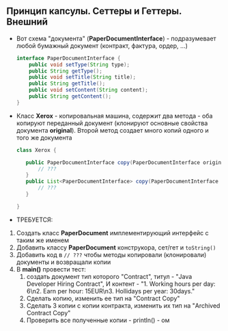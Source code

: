 ## Принцип капсулы. Сеттеры и Геттеры. Внешний

* Вот схема "документа" (**PaperDocumentInterface**) - подразумевает любой бумажный документ (контракт, фактура, ордер, ...)

    ```java
    interface PaperDocumentInterface {
        public void setType(String type);
        public String getType();
        public void setTitle(String title);
        public String getTitle();
        public void setContent(String content);
        public String getContent();
    }
    ```

* Класс **Xerox** - копировальная машина, содержит два метода - оба копируют переданный документ (клонируют основные свойства документа **original**). Второй метод создает много копий одного и того же документа
 
    ```java
    class Xerox {

       public PaperDocumentInterface copy(PaperDocumentInterface original){
           // ???
       }
       public List<PaperDocumentInterface> copy(PaperDocumentInterface original, int quantity){
           // ???
       }

    }
    ```
* ТРЕБУЕТСЯ:
 1. Создать класс **PaperDocument** имплементирующий интерфейс с таким же именем
 2. Добавить классу **PaperDocument** конструкора, сет/гет и ```toString()```
 3. Добавить код в ```// ???``` чтобы методы копировали (клонировали) документы и возвращали копии
 4. В **main()** провести тест:
    1. создать документ тип которого "Contract", титул - "Java Developer Hiring Contract", И контент - "1. Working hours per day: 6\n2. Earn per hour: 15EUR\n3. Hollidays per year: 30days."
    2. Сделать копию, изменить ее тип на "Contract Copy"
    3. Сделать 3 копии с копии контракта, изменить их тип на "Archived Contract Copy"
    4. Проверить все полученные копии - println() - ом
